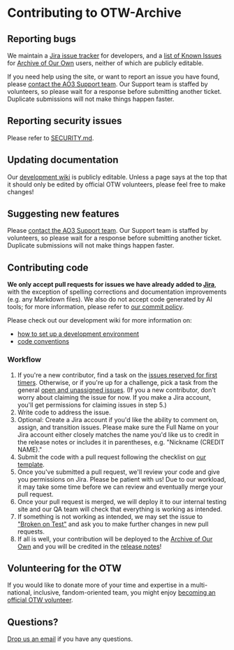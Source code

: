 # Contributing to OTW-Archive

## Reporting bugs

We maintain a [Jira issue tracker](https://otwarchive.atlassian.net/projects/AO3/issues) for developers,
and a [list of Known Issues](https://archiveofourown.org/known_issues) for
[Archive of Our Own](https://archiveofourown.org) users, neither of which are
publicly editable.

If you need help using the site, or want to report an issue you have found,
please [contact the AO3 Support team](https://archiveofourown.org/support). Our Support team is staffed by volunteers, so please wait for a response before submitting another ticket. Duplicate submissions will not make things happen faster.


## Reporting security issues

Please refer to [SECURITY.md](https://github.com/otwcode/otwarchive/blob/master/SECURITY.md).


## Updating documentation

Our [development wiki](https://github.com/otwcode/otwarchive/wiki) is publicly
editable. Unless a page says at the top that it should only be edited by
official OTW volunteers, please feel free to make changes!


## Suggesting new features

Please [contact the AO3 Support team](https://archiveofourown.org/support). Our Support team is staffed by volunteers, so please wait for a response before submitting another ticket. Duplicate submissions will not make things happen faster.


## Contributing code

**We only accept pull requests for issues we have already added to [Jira](https://otwarchive.atlassian.net)**,
with the exception of spelling corrections and documentation improvements
(e.g. any Markdown files). We also do not accept code generated by AI tools; for more information,
please refer to [our commit policy](https://github.com/otwcode/otwarchive/wiki/Commit-Policy#scary-legal-stuff).

Please check out our development wiki for more information on:

- [how to set up a development environment](https://github.com/otwcode/otwarchive/wiki)
- [code conventions](https://github.com/otwcode/otwarchive/wiki/Commit-policy)

### Workflow

1. If you're a new contributor, find a task on the [issues reserved for first timers](https://otwarchive.atlassian.net/issues/?filter=13119). Otherwise, or if you're up for a challenge, pick a task from the general [open and unassigned issues](https://otwarchive.atlassian.net/issues/?filter=10800). (If you a new contributor, don't worry about claiming the issue for now. If you make a Jira account, you'll get permissions for claiming issues in step 5.)
2. Write code to address the issue.
3. Optional: Create a Jira account if you'd like the ability to comment on, assign, and transition issues. Please make sure the Full Name on your Jira account either closely matches the name you'd like us to credit in the release notes or includes it in parentheses, e.g. "Nickname (CREDIT NAME)."
4. Submit the code with a pull request following the checklist on [our template](https://github.com/otwcode/otwarchive/blob/master/.github/PULL_REQUEST_TEMPLATE.md).
5. Once you've submitted a pull request, we'll review your code and give you permissions on Jira. Please be patient with us! Due to our workload, it may take some time before we can review and eventually merge your pull request.
6. Once your pull request is merged, we will deploy it to our internal testing site and our QA team will check that everything is working as intended.
7. If something is not working as intended, we may set the issue to ["Broken on Test"](https://github.com/otwcode/otwarchive/wiki/Issue-Tracking-with-Jira) and ask you to make further changes in new pull requests.
8. If all is well, your contribution will be deployed to the [Archive of Our Own](https://archiveofourown.org) and you will be credited in the [release notes](https://archiveofourown.org/admin_posts?tag=1)!


## Volunteering for the OTW

If you would like to donate more of your time and expertise in a multi-national,
inclusive, fandom-oriented team, you might enjoy [becoming an official OTW volunteer](http://transformativeworks.org/how-you-can-help/volunteer).


## Questions?

[Drop us an email](mailto:otw-coders@transformativeworks.org) if you have any questions.
